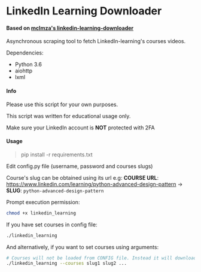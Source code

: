 # LinkedIn Learning Downloader

#### Based on [mclmza's linkedin-learning-downloader](https://github.com/mclmza/linkedin-learning-downloader)

Asynchronous scraping tool to fetch LinkedIn-learning's courses videos.

Dependencies:
- Python 3.6
- aiohttp
- lxml

#### Info

Please use this script for your own purposes.

This script was written for educational usage only.

Make sure your LinkedIn account is **NOT** protected with 2FA

#### Usage
> pip install -r requirements.txt

Edit config.py file (username, password and courses slugs)  

Course's slug can be obtained using its url
e.g:
**COURSE URL**: https://www.linkedin.com/learning/python-advanced-design-pattern
->
**SLUG**: `python-advanced-design-pattern`

Prompt execution permission:

```bash
chmod +x linkedin_learning
```

If you have set courses in config file:

```bash
./linkedin_learning
```

And alternatively, if you want to set courses using arguments:

```bash
# Courses will not be loaded from CONFIG file. Instead it will download argument courses.
./linkedin_learning --courses slug1 slug2 ...
```

